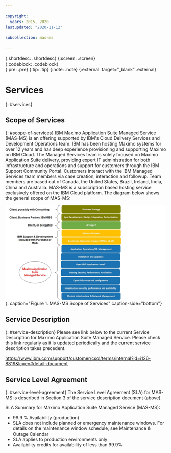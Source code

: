 ```yaml
---

copyright:
  years: 2015, 2020
lastupdated: "2020-11-12"

subcollection: mas-ms

---
```


{:shortdesc: .shortdesc}
{:screen: .screen}  
{:codeblock: .codeblock}  
{:pre: .pre}
{:tip: .tip}
{:note: .note}
{:external: target="_blank" .external}

# Services
{: #services}

## Scope of Services
{: #scope-of-services}
IBM Maximo Application Suite Managed Service (MAS-MS) is an offering supported by IBM's Cloud Delivery Services and Development Operations team. IBM has been hosting Maximo systems for over 12 years and has deep experience provisioning and supporting Maximo on IBM Cloud. The Managed Services team is solely focused on Maximo Application Suite delivery, providing expert IT administration for both infrastructure and operations and support for customers through the IBM Support Community Portal. Customers interact with the IBM Managed Services team members via case creation, interaction and followup. Team members are based out of Canada, the United States, Brazil, Ireland, India, China and Australia. MAS-MS is a subscription based hosting service exclusively offered on the IBM Cloud platform. The diagram below shows the general scope of MAS-MS:


![Enter image alt text right here.](images/MAS-MS-Scope-of-Services.jpg "MAS-MS Scope of Services"){: caption="Figure 1. MAS-MS Scope of Services" caption-side="bottom"}

## Service Description
{: #service-description}
Please see link below to the current Service Description for Maximo Application Suite Managed Service. Please check this link regularly as it is updated periodically and the current service description takes precedent.

https://www.ibm.com/support/customer/csol/terms/internal?id=i126-8819&lc=en#detail-document

## Service Level Agreement
{: #service-level-agreement}
The Service Level Agreement (SLA) for MAS-MS is described in Section 3 of the service description document (above).

SLA Summary for Maximo Application Suite Managed Service (MAS-MS):

* 99.9 % Availability (production)
* SLA does not include planned or emergency maintenance windows. For details on the maintenance window schedule, see Maintenance & Outage Calendar
* SLA applies to production environments only
* Availability credits for availability of less than 99.9%